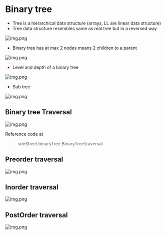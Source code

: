 # Binary tree

- Tree is a hierarchical data structure (arrays, LL are linear data structure)
- Tree data structure resembles same as real tree but in a reversed way


![img.png](../images/treeImage.png)


- Binary tree has at max 2 nodes means 2 children to a parent

![img.png](../images/imgTree1.png)


- Level and depth of a binary tree

![img.png](../images/imgTree2.png)

- Sub tree

![img.png](../images/imgTree3.png)


## Binary tree Traversal

![img.png](../images/imgTree4.png)

Reference code at

> sdeSheet.binaryTree.BinaryTreeTraversal


## Preorder traversal

![img.png](../images/imgTree5.png)


## Inorder traversal

![img.png](../images/imgTree6.png)


## PostOrder traversal

![img.png](../images/imgTree7.png)
